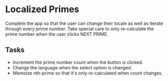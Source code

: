 # Localized Primes

Complete the app so that the user can change their locale as well as iterate through every prime number. Take special care to only re-calculate the prime number when the user clicks NEXT PRIME.

## Tasks

- Increment the prime number count when the button is clicked.
- Change the language when the select option is changed.
- Memoize nth-prime so that it's only re-calculated when count changes.
